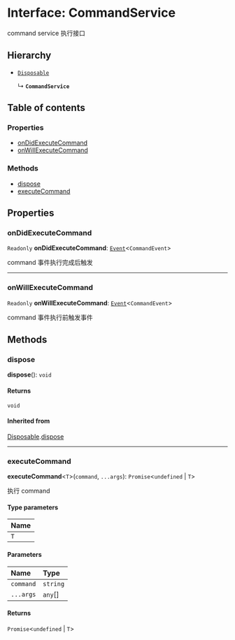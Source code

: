 # Interface: CommandService

command service 执行接口

## Hierarchy

* [`Disposable`](/auto-docs/fixed-layout-editor/interfaces/Disposable-1.md)

  ↳ **`CommandService`**

## Table of contents

### Properties

* [onDidExecuteCommand](/auto-docs/fixed-layout-editor/interfaces/CommandService.md#ondidexecutecommand)
* [onWillExecuteCommand](/auto-docs/fixed-layout-editor/interfaces/CommandService.md#onwillexecutecommand)

### Methods

* [dispose](/auto-docs/fixed-layout-editor/interfaces/CommandService.md#dispose)
* [executeCommand](/auto-docs/fixed-layout-editor/interfaces/CommandService.md#executecommand)

## Properties

### onDidExecuteCommand

`Readonly` **onDidExecuteCommand**: [`Event`](/auto-docs/fixed-layout-editor/interfaces/Event-1.md)<`CommandEvent`>

command 事件执行完成后触发

***

### onWillExecuteCommand

`Readonly` **onWillExecuteCommand**: [`Event`](/auto-docs/fixed-layout-editor/interfaces/Event-1.md)<`CommandEvent`>

command 事件执行前触发事件

## Methods

### dispose

**dispose**(): `void`

#### Returns

`void`

#### Inherited from

[Disposable](/auto-docs/fixed-layout-editor/interfaces/Disposable-1.md).[dispose](/auto-docs/fixed-layout-editor/interfaces/Disposable-1.md#dispose)

***

### executeCommand

**executeCommand**<`T`>(`command`, `...args`): `Promise`<`undefined` | `T`>

执行 command

#### Type parameters

| Name |
| :------ |
| `T` |

#### Parameters

| Name | Type |
| :------ | :------ |
| `command` | `string` |
| `...args` | `any`\[] |

#### Returns

`Promise`<`undefined` | `T`>
